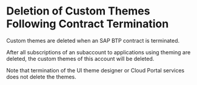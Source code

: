 <!-- loio17a570d25a5148e8a907c284edfd22bd -->

# Deletion of Custom Themes Following Contract Termination

Custom themes are deleted when an SAP BTP contract is terminated.

After all subscriptions of an subaccount to applications using theming are deleted, the custom themes of this account will be deleted.

Note that termination of the UI theme designer or Cloud Portal services does not delete the themes.

